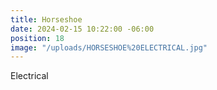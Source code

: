 ```yaml
---
title: Horseshoe
date: 2024-02-15 10:22:00 -06:00
position: 18
image: "/uploads/HORSESHOE%20ELECTRICAL.jpg"
---
```


Electrical